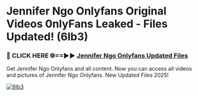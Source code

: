 # Jennifer Ngo Onlyfans Original Videos 0nlyFans Leaked - Files Updated! (6lb3)

<h3>🔴 CLICK HERE 🌐==►► <a href="https://tinyurl.com/ms9xzufz" rel="nofollow">Jennifer Ngo Onlyfans Updated Files</a></h3>

Get Jennifer Ngo Onlyfans and all content. Now you can access all videos and pictures of Jennifer Ngo Onlyfans. New Updated Files 2025!

[![6lb3](https://i.imgur.com/ppqm5kG.gif)](https://tinyurl.com/ms9xzufz)
